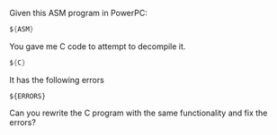 Given this ASM program in PowerPC:

```asm
${ASM}
```

You gave me C code to attempt to decompile it.

```c
${C}
```

It has the following errors

```
${ERRORS}
```

Can you rewrite the C program with the same functionality and fix the errors?
